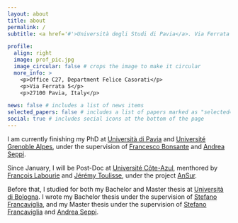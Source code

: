 ```yaml
---
layout: about
title: about
permalink: /
subtitle: <a href='#'>Università degli Studi di Pavia</a>. Via Ferrata 5, 27100 Pavia, Italy.

profile:
  align: right
  image: prof_pic.jpg
  image_circular: false # crops the image to make it circular
  more_info: >
    <p>Office C27, Department Felice Casorati</p>
    <p>Via Ferrata 5</p>
    <p>27100 Pavia, Italy</p>

news: false # includes a list of news items
selected_papers: false # includes a list of papers marked as "selected={true}"
social: true # includes social icons at the bottom of the page
---
```


I am currently finishing my PhD at [Università di Pavia](https://matematica.unipv.it/) and [Université Grenoble Alpes](https://www-fourier.ujf-grenoble.fr/), under the supervision of [Francesco Bonsante](https://mate.unipv.it/~bonsante/) and [Andrea Seppi](http://seppi.perso.math.cnrs.fr/).

Since January, I will be Post-Doc at [Université Côte-Azul](https://math.univ-cotedazur.fr/), menthored by [François Labourie](http://flab.perso.math.cnrs.fr/) and [Jérémy Toulisse](https://math.univ-cotedazur.fr/~jtoulisse/main.html), under the project [AnSur](http://flab.perso.math.cnrs.fr/AnSur/).

Before that, I studied for both my Bachelor and Master thesis at [Università di Bologna](https://matematica.unibo.it/). I wrote my Bachelor thesis under the supervision of [Stefano Francaviglia](http://www.dm.unibo.it/~francavi/), and my Master thesis under the supervision of [Stefano Francaviglia](http://www.dm.unibo.it/~francavi/) and [Andrea Seppi](http://seppi.perso.math.cnrs.fr/).